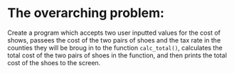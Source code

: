 # The overarching problem:
Create a program which accepts two user inputted values for the cost of shows, passees the cost of the two pairs of shoes and the tax rate in the counties they will be broug in to the function `calc_total()`, calculates the total cost of the two pairs of shoes in the function, and then prints the total cost of the shoes to the screen.


